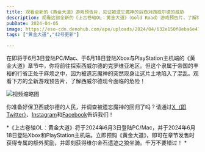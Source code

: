 ```yaml
---
title: 观看全新的《黄金大道》游戏预告片，见证被遗忘魔神的后裔对西威尔德的威胁
description: 观看这部全新的《上古卷轴OL：黄金大道》（Gold Road）游戏预告片，了解你在探索西威尔德时即将面对的危险。
pubDate: 2024-04-05
image: https://eso-cdn.denohub.com/ape/uploads/2024/04/632e150f8eba6e47c0cb71eb3a140582.jpg
tags: ["黄金大道","42号更新"]

---
```


在即将于6月3日登陆PC/Mac、于6月18日登陆Xbox与PlayStation主机端的《黄金大道》章节中，你将前往探索西威尔德的克罗维亚地区。但这个隶属于帝国的丰裕的行省正处于麻烦之中，因为被遗忘魔神的突然现身让这片土地陷入了混乱。观看下方的全新游戏预告片，了解西威尔德现今面临的危险！

![视频缩略图](https://i.ytimg.com/vi/znogunEB5V0/maxresdefault.jpg)

你准备好保卫西威尔德的人民，并调查被遗忘魔神的回归了吗？请通过[X（即Twitter）](https://twitter.com/TESOnline)、[Instagram](https://www.instagram.com/elderscrollsonline/)和[Facebook](https://www.facebook.com/elderscrollsonline)告诉我们！

*《上古卷轴OL：黄金大道》将于2024年6月3日登陆PC/Mac，并于2024年6月18日登陆Xbox和PlayStation主机端。立即预购《黄金大道》，即可在章节发售时获得专属的额外奖励，并即刻获得维尔金石遗迹之狼坐骑。千万不要错过！ *
